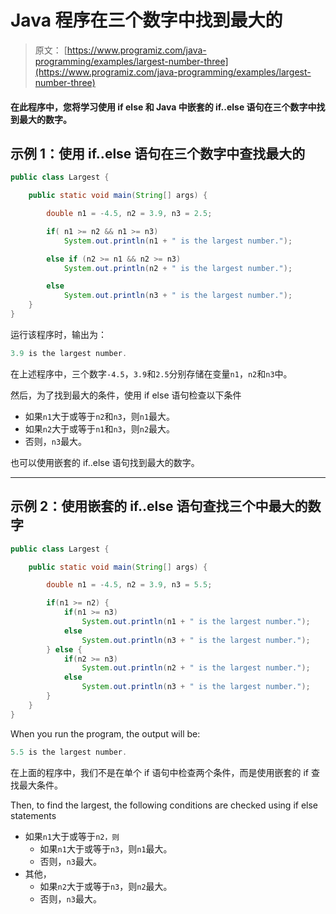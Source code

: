 # Java 程序在三个数字中找到最大的

> 原文： [https://www.programiz.com/java-programming/examples/largest-number-three](https://www.programiz.com/java-programming/examples/largest-number-three)

#### 在此程序中，您将学习使用 if else 和 Java 中嵌套的 if..else 语句在三个数字中找到最大的数字。

## 示例 1：使用 if..else 语句在三个数字中查找最大的

```java
public class Largest {

    public static void main(String[] args) {

        double n1 = -4.5, n2 = 3.9, n3 = 2.5;

        if( n1 >= n2 && n1 >= n3)
            System.out.println(n1 + " is the largest number.");

        else if (n2 >= n1 && n2 >= n3)
            System.out.println(n2 + " is the largest number.");

        else
            System.out.println(n3 + " is the largest number.");
    }
}
```

运行该程序时，输出为：

```java
3.9 is the largest number.
```

在上述程序中，三个数字`-4.5`，`3.9`和`2.5`分别存储在变量`n1`，`n2`和`n3`中。

然后，为了找到最大的条件，使用 if else 语句检查以下条件

*   如果`n1`大于或等于`n2`和`n3`，则`n1`最大。
*   如果`n2`大于或等于`n1`和`n3`，则`n2`最大。
*   否则，`n3`最大。

也可以使用嵌套的 if..else 语句找到最大的数字。

* * *

## 示例 2：使用嵌套的 if..else 语句查找三个中最大的数字

```java
public class Largest {

    public static void main(String[] args) {

        double n1 = -4.5, n2 = 3.9, n3 = 5.5;

        if(n1 >= n2) {
            if(n1 >= n3)
                System.out.println(n1 + " is the largest number.");
            else
                System.out.println(n3 + " is the largest number.");
        } else {
            if(n2 >= n3)
                System.out.println(n2 + " is the largest number.");
            else
                System.out.println(n3 + " is the largest number.");
        }
    }
}
```

When you run the program, the output will be:

```java
5.5 is the largest number.
```

在上面的程序中，我们不是在单个 if 语句中检查两个条件，而是使用嵌套的 if 查找最大条件。

Then, to find the largest, the following conditions are checked using if else statements

*   如果`n1`大于或等于`n2，则`
    *   如果`n1`大于或等于`n3`，则`n1`最大。
    *   否则，`n3`最大。
*   其他，
    *   如果`n2`大于或等于`n3`，则`n2`最大。
    *   否则，`n3`最大。